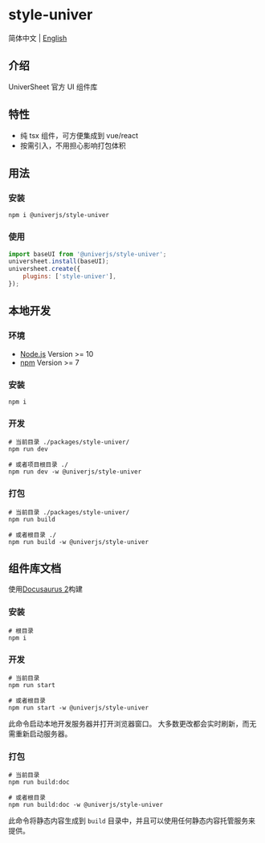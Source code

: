 # style-univer

简体中文 | [English](./README.md)

## 介绍

UniverSheet 官方 UI 组件库

## 特性

-   纯 tsx 组件，可方便集成到 vue/react
-   按需引入，不用担心影响打包体积

## 用法

### 安装

```shell
npm i @univerjs/style-univer
```

### 使用

```js
import baseUI from '@univerjs/style-univer';
universheet.install(baseUI);
universheet.create({
    plugins: ['style-univer'],
});
```

## 本地开发

### 环境

-   [Node.js](https://nodejs.org/en/) Version >= 10
-   [npm](https://www.npmjs.com/) Version >= 7

### 安装

```
npm i
```

### 开发

```
# 当前目录 ./packages/style-univer/
npm run dev

# 或者项目根目录 ./
npm run dev -w @univerjs/style-univer
```

### 打包

```
# 当前目录 ./packages/style-univer/
npm run build

# 或者根目录 ./
npm run build -w @univerjs/style-univer
```

## 组件库文档

使用[Docusaurus 2](https://docusaurus.io/)构建

### 安装

```console
# 根目录
npm i
```

### 开发

```console
# 当前目录
npm run start

# 或者根目录
npm run start -w @univerjs/style-univer
```

此命令启动本地开发服务器并打开浏览器窗口。 大多数更改都会实时刷新，而无需重新启动服务器。

### 打包

```console
# 当前目录
npm run build:doc

# 或者根目录
npm run build:doc -w @univerjs/style-univer
```

此命令将静态内容生成到 `build` 目录中，并且可以使用任何静态内容托管服务来提供。
